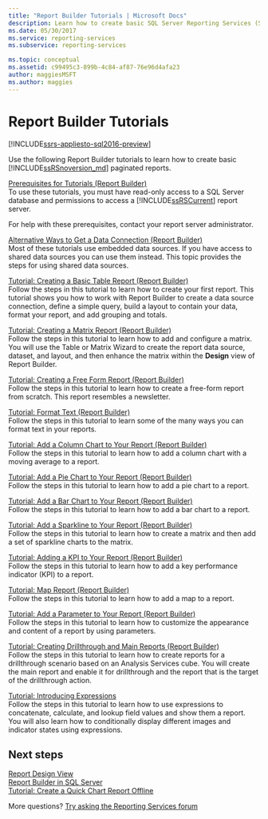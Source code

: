 ```yaml
---
title: "Report Builder Tutorials | Microsoft Docs"
description: Learn how to create basic SQL Server Reporting Services (SSRS) paginated reports, including ways to connect to data sources and add charts to reports.
ms.date: 05/30/2017
ms.service: reporting-services
ms.subservice: reporting-services

ms.topic: conceptual
ms.assetid: c99495c3-899b-4c84-af87-76e96d4afa23
author: maggiesMSFT
ms.author: maggies
---
```

# Report Builder Tutorials

[!INCLUDE[ssrs-appliesto-sql2016-preview](../includes/ssrs-appliesto-sql2016-preview.md)]

Use the following Report Builder tutorials to learn how to create basic [!INCLUDE[ssRSnoversion_md](../includes/ssrsnoversion-md.md)] paginated reports.  
  
[Prerequisites for Tutorials &#40;Report Builder&#41;](../reporting-services/prerequisites-for-tutorials-report-builder.md)  
To use these tutorials, you must have read-only access to a SQL Server database and permissions to access a [!INCLUDE[ssRSCurrent](../includes/ssrscurrent-md.md)] report server.  
  
For help with these prerequisites, contact your report server administrator.  
  
[Alternative Ways to Get a Data Connection &#40;Report Builder&#41;](../reporting-services/alternative-ways-to-get-a-data-connection-report-builder.md)  
Most of these tutorials use embedded data sources. If you have access to shared data sources you can use them instead. This topic provides the steps for using shared data sources.  
  
[Tutorial: Creating a Basic Table Report &#40;Report Builder&#41;](../reporting-services/tutorial-creating-a-basic-table-report-report-builder.md)  
Follow the steps in this tutorial to learn how to create your first report. This tutorial shows you how to work with Report Builder to create a data source connection, define a simple query, build a layout to contain your data, format your report, and add grouping and totals.  
  
[Tutorial: Creating a Matrix Report &#40;Report Builder&#41;](../reporting-services/tutorial-creating-a-matrix-report-report-builder.md)  
Follow the steps in this tutorial to learn how to add and configure a matrix. You will use the Table or Matrix Wizard to create the report data source, dataset, and layout, and then enhance the matrix within the **Design** view of Report Builder.  
  
[Tutorial: Creating a Free Form Report &#40;Report Builder&#41;](../reporting-services/tutorial-creating-a-free-form-report-report-builder.md)  
Follow the steps in this tutorial to learn how to create a free-form report from scratch. This report resembles a newsletter.  
  
[Tutorial: Format Text &#40;Report Builder&#41;](../reporting-services/tutorial-format-text-report-builder.md)  
Follow the steps in this tutorial to learn some of the many ways you can format text in your reports.  
  
[Tutorial: Add a Column Chart to Your Report &#40;Report Builder&#41;](../reporting-services/tutorial-add-a-column-chart-to-your-report-report-builder.md)  
Follow the steps in this tutorial to learn how to add a column chart with a moving average to a report.  
  
[Tutorial: Add a Pie Chart to Your Report &#40;Report Builder&#41;](../reporting-services/tutorial-add-a-pie-chart-to-your-report-report-builder.md)  
Follow the steps in this tutorial to learn how to add a pie chart to a report.  
  
[Tutorial: Add a Bar Chart to Your Report &#40;Report Builder&#41;](../reporting-services/tutorial-add-a-bar-chart-to-your-report-report-builder.md)  
Follow the steps in this tutorial to learn how to add a bar chart to a report.  
  
[Tutorial: Add a Sparkline to Your Report &#40;Report Builder&#41;](../reporting-services/tutorial-add-a-sparkline-to-your-report-report-builder.md)  
Follow the steps in this tutorial to learn how to create a matrix and then add a set of sparkline charts to the matrix.  
  
[Tutorial: Adding a KPI to Your Report &#40;Report Builder&#41;](../reporting-services/tutorial-adding-a-kpi-to-your-report-report-builder.md)  
Follow the steps in this tutorial to learn how to add a key performance indicator (KPI) to a report.  
  
[Tutorial: Map Report &#40;Report Builder&#41;](../reporting-services/tutorial-map-report-report-builder.md)  
Follow the steps in this tutorial to learn how to add a map to a report.  
  
[Tutorial: Add a Parameter to Your Report &#40;Report Builder&#41;](../reporting-services/tutorial-add-a-parameter-to-your-report-report-builder.md)  
Follow the steps in this tutorial to learn how to customize the appearance and content of a report by using parameters.  
  
[Tutorial: Creating Drillthrough and Main Reports &#40;Report Builder&#41;](../reporting-services/tutorial-creating-drillthrough-and-main-reports-report-builder.md)  
Follow the steps in this tutorial to learn how to create reports for a drillthrough scenario based on an Analysis Services cube. You will create the main report and enable it for drillthrough and the report that is the target of the drillthrough action.  
  
[Tutorial: Introducing Expressions](../reporting-services/tutorial-introducing-expressions.md)  
Follow the steps in this tutorial to learn how to use expressions to concatenate, calculate, and lookup field values and show them a report. You will also learn how to conditionally display different images and indicator states using expressions.  

## Next steps

[Report Design View](../reporting-services/report-builder/report-design-view-report-builder.md)  
[Report Builder in SQL Server](../reporting-services/report-builder/report-builder-in-sql-server-2016.md)  
[Tutorial: Create a Quick Chart Report Offline](../reporting-services/report-builder/tutorial-create-a-quick-chart-report-offline-report-builder.md)  

More questions? [Try asking the Reporting Services forum](https://go.microsoft.com/fwlink/?LinkId=620231)
